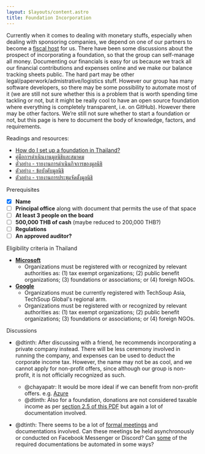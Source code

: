 ```yaml
---
layout: $layouts/content.astro
title: Foundation Incorporation
---
```


Currently when it comes to dealing with monetary stuffs, especially when dealing with sponsoring companies, we depend on one of our partners to become a [fiscal host](https://docs.opencollective.com/help/fiscal-hosts/fiscal-hosts) for us. There have been some discussions about the prospect of incorporating a foundation, so that the group can self-manage all money. Documenting our financials is easy for us because we track all our financial contributions and expenses online and we make our balance tracking sheets public. The hard part may be other legal/paperwork/admistrative/logistics stuff. However our group has many software developers, so there may be some possibility to automate most of it (we are still not sure whether this is a problem that is worth spending time tackling or not, but it might be really cool to have an open source foundation where everything is completely transparent, i.e. on GitHub). However there may be other factors. We’re still not sure whether to start a foundation or not, but this page is here to document the body of knowledge, factors, and requirements.

Readings and resources:

- [How do I set up a foundation in Thailand?](https://www.siam-legal.com/Business-in-Thailand/thailand-foundation.php)
- [คู่มือการดำเนินงานมูลนิธิและสมาคม](http://www.oic.go.th/FILEWEB/CABINFOCENTER12/DRAWER094/GENERAL/DATA0000/00000095.PDF)
- [ตัวอย่าง - รายงานการดำเนินกิจการของมูลนิธิ](https://webportal.bangkok.go.th/upload/user/00000098/News/Procurement/1-64/1.pdf)
- [ตัวอย่าง - ข้อบังคับมูลนิธิ](https://webportal.bangkok.go.th/upload/user/00000063/Service/Administration/f11.pdf)
- [ตัวอย่าง - รายงานการประชุมจัดตั้งมูลนิธิ](https://webportal.bangkok.go.th/upload/user/00000063/Service/Administration/f30.pdf)

Prerequisites

- [x] __Name__
- [ ] __Principal office__ along with document that permits the use of that space
- [ ] __At least 3 people on the board__
- [ ] __500,000 THB of cash__ (maybe reduced to 200,000 THB?)
- [ ] __Regulations__
- [ ] __An approved auditor?__

Eligibility criteria in Thailand

- [__Microsoft__](https://www.microsoft.com/en-us/nonprofits/eligibility?activetab=pivot1%3aprimaryr4)
   - Organizations must be registered with or recognized by relevant authorities as: (1) tax exempt organizations; (2) public benefit organizations; (3) foundations or associations; or (4) foreign NGOs.
- [__Google__](https://support.google.com/nonprofits/answer/3215869?ref_topic=3247288)
   - Organizations must be currently registered with TechSoup Asia, TechSoup Global's regional arm.
   - Organizations must be registered with or recognized by relevant authorities as: (1) tax exempt organizations; (2) public benefit organizations; (3) foundations or associations; or (4) foreign NGOs.

Discussions

- @dtinth: After discussing with a friend, he recommends incorporating a private company instead. There will be less ceremony involved in running the company, and expenses can be used to deduct the corporate income tax. However, the name may not be as cool, and we cannot apply for non-profit offers, since although our group is non-profit, it is not officially recognized as such.

  - @chayapatr: It would be more ideal if we can benefit from non-profit offers. e.g. [Azure](https://www.microsoft.com/en-us/nonprofits/azure)
  - @dtinth: Also for a foundation, donations are not considered taxable income as per [section 2.5 of this PDF](http://www.oic.go.th/FILEWEB/CABINFOCENTER12/DRAWER094/GENERAL/DATA0000/00000095.PDF) but again a lot of documentation involved.

- @dtinth: There seems to be a lot of [formal meetings](https://www.opsmoac.go.th/km-km_org_center-files-391991791805) and documentations involved. Can these meetings be held asynchronously or conducted on Facebook Messenger or Discord? Can [some](https://webportal.bangkok.go.th/upload/user/00000098/News/Procurement/1-64/1.pdf) of the required documentations be automated in some ways?
